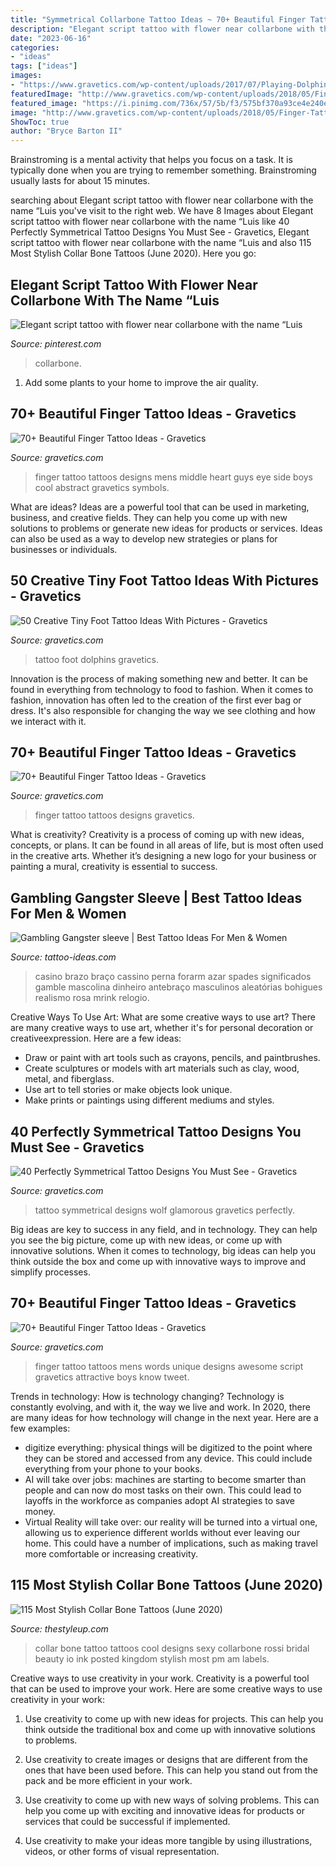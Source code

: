 ```yaml
---
title: "Symmetrical Collarbone Tattoo Ideas ~ 70+ Beautiful Finger Tattoo Ideas"
description: "Elegant script tattoo with flower near collarbone with the name “luis"
date: "2023-06-16"
categories:
- "ideas"
tags: ["ideas"]
images:
- "https://www.gravetics.com/wp-content/uploads/2017/07/Playing-Dolphins-Tattoo-On-Foot.jpg"
featuredImage: "http://www.gravetics.com/wp-content/uploads/2018/05/Finger-Tattoo-Ideas-2.jpg"
featured_image: "https://i.pinimg.com/736x/57/5b/f3/575bf370a93ce4e240e11fae593be0a9.jpg"
image: "http://www.gravetics.com/wp-content/uploads/2018/05/Finger-Tattoo-Ideas-2.jpg"
ShowToc: true
author: "Bryce Barton II"
---
```



Brainstroming is a mental activity that helps you focus on a task. It is typically done when you are trying to remember something. Brainstroming usually lasts for about 15 minutes.

	

		
searching about Elegant script tattoo with flower near collarbone with the name “Luis you've visit to the right web. We have 8 Images about Elegant script tattoo with flower near collarbone with the name “Luis like 40 Perfectly Symmetrical Tattoo Designs You Must See - Gravetics, Elegant script tattoo with flower near collarbone with the name “Luis and also 115 Most Stylish Collar Bone Tattoos (June 2020). Here you go:
		
    
## Elegant Script Tattoo With Flower Near Collarbone With The Name “Luis

<img loading=lazy src="https://i.pinimg.com/736x/57/5b/f3/575bf370a93ce4e240e11fae593be0a9.jpg" onerror="this.onerror=null;this.src='https://tse1.mm.bing.net/th?id=OIP.p5kRuHhJvZS-ks30Oeo3lQHaFj&amp;pid=15.1';" alt="Elegant script tattoo with flower near collarbone with the name “Luis">

_Source: pinterest.com_

>collarbone. 

	

1. Add some plants to your home to improve the air quality.

    
## 70+ Beautiful Finger Tattoo Ideas - Gravetics

<img loading=lazy src="https://www.gravetics.com/wp-content/uploads/2018/05/Finger-Tattoo-Ideas-29.jpg" onerror="this.onerror=null;this.src='https://tse2.mm.bing.net/th?id=OIP.pbH93fTz5ughFLW6_GX26QHaHa&amp;pid=15.1';" alt="70+ Beautiful Finger Tattoo Ideas - Gravetics">

_Source: gravetics.com_

>finger tattoo tattoos designs mens middle heart guys eye side boys cool abstract gravetics symbols. 

	

What are ideas?
Ideas are a powerful tool that can be used in marketing, business, and creative fields. They can help you come up with new solutions to problems or generate new ideas for products or services. Ideas can also be used as a way to develop new strategies or plans for businesses or individuals.

    
## 50 Creative Tiny Foot Tattoo Ideas With Pictures - Gravetics

<img loading=lazy src="https://www.gravetics.com/wp-content/uploads/2017/07/Playing-Dolphins-Tattoo-On-Foot.jpg" onerror="this.onerror=null;this.src='https://tse1.mm.bing.net/th?id=OIP.dBKH9h_Hly-JfMDmG-E8qQHaIm&amp;pid=15.1';" alt="50 Creative Tiny Foot Tattoo Ideas With Pictures - Gravetics">

_Source: gravetics.com_

>tattoo foot dolphins gravetics. 

	

Innovation is the process of making something new and better. It can be found in everything from technology to food to fashion. When it comes to fashion, innovation has often led to the creation of the first ever bag or dress. It's also responsible for changing the way we see clothing and how we interact with it.

    
## 70+ Beautiful Finger Tattoo Ideas - Gravetics

<img loading=lazy src="http://www.gravetics.com/wp-content/uploads/2018/05/Finger-Tattoo-Ideas-2.jpg" onerror="this.onerror=null;this.src='https://tse4.mm.bing.net/th?id=OIP.OQfHVI0BnwecVkGg2_ntoQHaHa&amp;pid=15.1';" alt="70+ Beautiful Finger Tattoo Ideas - Gravetics">

_Source: gravetics.com_

>finger tattoo tattoos designs gravetics. 

	

What is creativity?
Creativity is a process of coming up with new ideas, concepts, or plans. It can be found in all areas of life, but is most often used in the creative arts. Whether it’s designing a new logo for your business or painting a mural, creativity is essential to success.

    
## Gambling Gangster Sleeve | Best Tattoo Ideas For Men &amp; Women

<img loading=lazy src="https://tattoo-ideas.com/wp-content/uploads/2019/12/Gambling-Gangster-768x851.jpg" onerror="this.onerror=null;this.src='https://tse3.mm.bing.net/th?id=OIP.-we_vQhrRinHFYVvxQYoFQHaIN&amp;pid=15.1';" alt="Gambling Gangster sleeve | Best Tattoo Ideas For Men &amp; Women">

_Source: tattoo-ideas.com_

>casino brazo braço cassino perna forarm azar spades significados gamble mascolina dinheiro antebraço masculinos aleatórias bohigues realismo rosa mrink relogio. 

	

Creative Ways To Use Art: What are some creative ways to use art?
There are many creative ways to use art, whether it's for personal decoration or creativeexpression. Here are a few ideas: 
- Draw or paint with art tools such as crayons, pencils, and paintbrushes.
- Create sculptures or models with art materials such as clay, wood, metal, and fiberglass.
- Use art to tell stories or make objects look unique.
- Make prints or paintings using different mediums and styles.

    
## 40 Perfectly Symmetrical Tattoo Designs You Must See - Gravetics

<img loading=lazy src="https://www.gravetics.com/wp-content/uploads/2017/07/Impressive-Symmetrical-Wolf-Back-Tattoo.jpg" onerror="this.onerror=null;this.src='https://tse3.mm.bing.net/th?id=OIP.abxueH-DepGvZvP5Zuq58gHaHa&amp;pid=15.1';" alt="40 Perfectly Symmetrical Tattoo Designs You Must See - Gravetics">

_Source: gravetics.com_

>tattoo symmetrical designs wolf glamorous gravetics perfectly. 

	

Big ideas are key to success in any field, and in technology. They can help you see the big picture, come up with new ideas, or come up with innovative solutions. When it comes to technology, big ideas can help you think outside the box and come up with innovative ways to improve and simplify processes.

    
## 70+ Beautiful Finger Tattoo Ideas - Gravetics

<img loading=lazy src="https://www.gravetics.com/wp-content/uploads/2018/05/Finger-Tattoo-Ideas-26.jpg" onerror="this.onerror=null;this.src='https://tse2.mm.bing.net/th?id=OIP.D25xjhxg0jdTfB8g3NNmcwHaHa&amp;pid=15.1';" alt="70+ Beautiful Finger Tattoo Ideas - Gravetics">

_Source: gravetics.com_

>finger tattoo tattoos mens words unique designs awesome script gravetics attractive boys know tweet. 

	

Trends in technology: How is technology changing?
Technology is constantly evolving, and with it, the way we live and work. In 2020, there are many ideas for how technology will change in the next year. Here are a few examples: 
- digitize everything: physical things will be digitized to the point where they can be stored and accessed from any device. This could include everything from your phone to your books. 
- AI will take over jobs: machines are starting to become smarter than people and can now do most tasks on their own. This could lead to layoffs in the workforce as companies adopt AI strategies to save money. 
- Virtual Reality will take over: our reality will be turned into a virtual one, allowing us to experience different worlds without ever leaving our home. This could have a number of implications, such as making travel more comfortable or increasing creativity.

    
## 115 Most Stylish Collar Bone Tattoos (June 2020)

<img loading=lazy src="https://thestyleup.com/wp-content/uploads/2015/03/Sexy-One-love-collar-bone-tattoo-for-women.jpg" onerror="this.onerror=null;this.src='https://tse1.mm.bing.net/th?id=OIP.8U3mi3Zz8D6UjGZ4-7x1KQHaJ3&amp;pid=15.1';" alt="115 Most Stylish Collar Bone Tattoos (June 2020)">

_Source: thestyleup.com_

>collar bone tattoo tattoos cool designs sexy collarbone rossi bridal beauty io ink posted kingdom stylish most pm am labels. 

	

Creative ways to use creativity in your work.
Creativity is a powerful tool that can be used to improve your work. Here are some creative ways to use creativity in your work:
1. Use creativity to come up with new ideas for projects. This can help you think outside the traditional box and come up with innovative solutions to problems.

2. Use creativity to create images or designs that are different from the ones that have been used before. This can help you stand out from the pack and be more efficient in your work.

3. Use creativity to come up with new ways of solving problems. This can help you come up with exciting and innovative ideas for products or services that could be successful if implemented.

4. Use creativity to make your ideas more tangible by using illustrations, videos, or other forms of visual representation.

